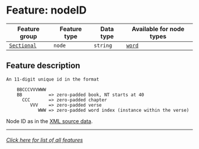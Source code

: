 # Feature: nodeID

Feature group | Feature type | Data type | Available for node types
---  | --- | --- | ---
[`Sectional`](home.md#sectional-features) | `node` | `string`  | [`word`](wordnodefeatures.md#readme)

## Feature description 

```
An 11-digit unique id in the format

    BBCCCVVVWWW
    BB          => zero-padded book, NT starts at 40
      CCC       => zero-padded chapter
         VVV    => zero-padded verse
            WWW => zero-padded word index (instance within the verse)
```
Node ID as in the [XML source data](https://github.com/tonyjurg/NA1904/tree/main/resources/sourcedata).

---
###### [Click here for list of all features](home.md#readme)
